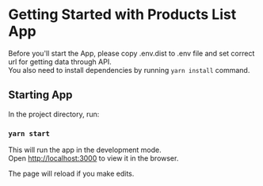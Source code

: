 # Getting Started with Products List App

Before you'll start the App, please copy .env.dist to .env file and set correct url for getting data through API.\
You also need to install dependencies by running `yarn install` command.

## Starting App

In the project directory, run:

### `yarn start`

This will run the app in the development mode.\
Open [http://localhost:3000](http://localhost:3000) to view it in the browser.

The page will reload if you make edits.
